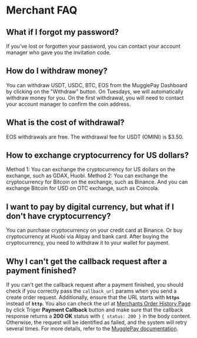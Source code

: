 # Merchant FAQ

## What if I forgot my password?

If you’ve lost or forgotten your password, you can contact your account manager who gave you the invitation code.

## How do I withdraw money?

You can withdraw USDT, USDC, BTC, EOS from the MugglePay Dashboard by clicking on the "Withdraw" button. On Tuesdays, we will automatically withdraw money for you.
On the first withdrawal, you will need to contact your account manager to confirm the coin address.

## What is the cost of withdrawal?

EOS withdrawals are free. The withdrawal fee for USDT (OMINI) is $3.50.

## How to exchange cryptocurrency for US dollars?

Method 1: You can exchange the cryptocurrency for US dollars on the exchange, such as GDAX, Huobi.
Method 2: You can exchange the cryptocurrency for Bitcoin on the exchange, such as Binance. And you can exchange Bitcoin for USD on OTC exchange, such as Coincola.

## I want to pay by digital currency, but what if I don't have cryptocurrency?

You can purchase cryptocurrency on your credit card at Binance. Or buy cryptocurrency at Huobi via Alipay and bank card.
After buying the cryptocurrency, you need to withdraw it to your wallet for payment.

## Why I can't get the callback request after a payment finished?

If you can't get the callback request after a payment finished, you should check if you correctly pass the `callback_url` params when you send a create order request. Additionally, ensure that the URL starts with **`https`** instead of **`http`**. You also can check the url at [Merchants Order History Page](https://merchants.mugglepay.com/transactions/orders) by click Triger **Payment Callback** button and make sure that the callback response returns a **200 OK** status with `{ status: 200 }` in the body content. Otherwise, the request will be identified as failed, and the system will retry several times. For more details, refer to the [MugglePay documentation](https://docs.mugglepay.com/order/paymentcallback).
